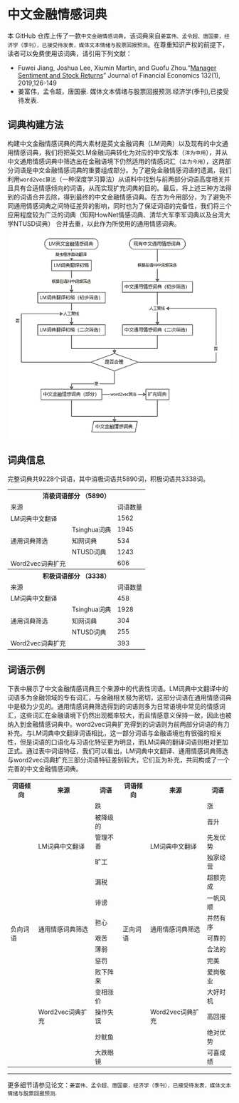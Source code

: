 # 中文金融情感词典

本 GitHub 仓库上传了一款`中文金融情感词典`，该词典来自`姜富伟、孟令超、唐国豪，经济学（季刊），已接受待发表，媒体文本情绪与股票回报预测`。在尊重知识产权的前提下，读者可以免费使用该词典，请引用下列文献：
-  Fuwei Jiang, Joshua Lee, Xiumin Martin, and Guofu Zhou.“[Manager Sentiment and Stock Returns](https://www.sciencedirect.com/science/article/abs/pii/S0304405X18302770)” Journal of Financial Economics 132(1), 2019,126-149
- 姜富伟，孟令超，唐国豪. 媒体文本情绪与股票回报预测.经济学(季刊),已接受待发表.

## 词典构建方法

构建中文金融情感词典的两大素材是英文金融词典（LM词典）以及现有的中文通用情感词典，我们将把英文LM金融词典转化为对应的中文版本（`洋为中用`），并从中文通用情感词典中筛选出在金融语境下仍然适用的情感词汇（`古为今用`），这两部分词语是中文金融情感词典的重要组成部分。为了避免金融情感词语的遗漏，我们利用`word2vec算法`（一种深度学习算法）从语料中找到与前两部分词语高度相关并且具有合适情感倾向的词语，从而实现扩充词典的目的。最后，将上述三种方法得到的词语合并去除，得到最终的中文金融情感词典。在古为今用部分，为了避免不同通用情感词典之间特征差异的影响，同时也为了保证词语的完备性，我们将三个应用程度较为广泛的词典（知网HowNet情感词典、清华大军李军词典以及台湾大学NTUSD词典） 合并去重，以此作为所使用的通用情感词典。

![中文金融情感词典构建方法](images/method.jpg)



## 词典信息

完整词典共9228个词语，其中消极词语共5890词，积极词语共3338词。


<table class="tg">
  <tr>
    <th class="tg-c3ow" colspan="3">消极词语部分 （5890）</th>
  </tr>
  <tr>
    <td class="tg-0pky">来源</td>
    <td class="tg-0pky"></td>
    <td class="tg-0pky">词语数量</td>
  </tr>
  <tr>
    <td class="tg-0pky">LM词典中文翻译</td>
    <td class="tg-0pky"></td>
    <td class="tg-0pky">1562</td>
  </tr>
  <tr>
    <td class="tg-0pky" rowspan="3">通用词典筛选</td>
    <td class="tg-0pky">Tsinghua词典</td>
    <td class="tg-0pky">1945</td>
  </tr>
  <tr>
    <td class="tg-0pky">知网词典</td>
    <td class="tg-0pky">534</td>
  </tr>
  <tr>
    <td class="tg-0pky">NTUSD词典</td>
    <td class="tg-0pky">1243</td>
  </tr>
  <tr>
    <td class="tg-0pky">Word2vec词典扩充</td>
    <td class="tg-0pky"></td>
    <td class="tg-0pky">606</td>
  </tr>
  <tr>
    <th class="tg-c3ow" colspan="3">积极词语部分 （3338）</th>
  </tr>
  <tr>
    <td class="tg-0pky">来源</td>
    <td class="tg-0pky"></td>
    <td class="tg-0pky">词语数量</td>
  </tr>
  <tr>
    <td class="tg-0pky">LM词典中文翻译</td>
    <td class="tg-0pky"></td>
    <td class="tg-0pky">458</td>
  </tr>
  <tr>
    <td class="tg-0pky" rowspan="3">通用词典筛选</td>
    <td class="tg-0pky">Tsinghua词典</td>
    <td class="tg-0pky">1928</td>
  </tr>
  <tr>
    <td class="tg-0pky">知网词典</td>
    <td class="tg-0pky">304</td>
  </tr>
  <tr>
    <td class="tg-0pky">NTUSD词典</td>
    <td class="tg-0pky">255</td>
  </tr>
  <tr>
    <td class="tg-0pky">Word2vec词典扩充</td>
    <td class="tg-0pky"></td>
    <td class="tg-0pky">393</td>
  </tr>
</table>



## 词语示例

下表中展示了中文金融情感词典三个来源中的代表性词语。LM词典中文翻译中的词语多为金融领域的专有词汇，与金融相关极为密切，这部分词语在通用情感词典中是极为少见的。通用情感词典筛选得到的词语则多为日常语境中常见的情感词汇，这些词汇在金融语境下仍然出现概率较大，而且情感意义保持一致，因此也被纳入到金融情感词典中。word2vec词典扩充得到的词语则为前两部分词语的有力补充。与LM词典中文翻译词语相比，这一部分词语与金融语境也有很强的相关性，但是词语的口语化与习语化特征更为明显，而LM词典的翻译词语则相对更加正式。通过表中词语特征，我们可以看出，LM词典中文翻译、通用情感词典筛选与word2vec词典扩充三部分词语特征差别较大，它们互为补充，共同构成了一个完善的中文金融情感词典。


<table class="tg">
  <tr>
    <th class="tg-0lax">词语倾向</th>
    <th class="tg-0lax">来源</th>
    <th class="tg-0lax">词语</th>
    <th class="tg-0lax">词语倾向</th>
    <th class="tg-0lax">来源</th>
    <th class="tg-0lax">词语</th>
  </tr>
  <tr>
    <td class="tg-0lax" rowspan="15">负向词语</td>
    <td class="tg-0lax" rowspan="5">LM词典中文翻译</td>
    <td class="tg-0lax">跌</td>
    <td class="tg-0lax" rowspan="15">正向词语</td>
    <td class="tg-0lax" rowspan="5">LM词典中文翻译</td>
    <td class="tg-0lax">涨</td>
  </tr>
  <tr>
    <td class="tg-0lax">被降级的</td>
    <td class="tg-0lax">晋升</td>
  </tr>
  <tr>
    <td class="tg-0lax">管理不善</td>
    <td class="tg-0lax">先发优势</td>
  </tr>
  <tr>
    <td class="tg-0lax">旷工</td>
    <td class="tg-0lax">独家经营</td>
  </tr>
  <tr>
    <td class="tg-0lax">漏税</td>
    <td class="tg-0lax">超额完成</td>
  </tr>
  <tr>
    <td class="tg-0lax" rowspan="5">通用情感词典筛选</td>
    <td class="tg-0lax">诽谤</td>
    <td class="tg-0lax" rowspan="5">通用情感词典筛选</td>
    <td class="tg-0lax">一帆风顺</td>
  </tr>
  <tr>
    <td class="tg-0lax">担心</td>
    <td class="tg-0lax">井然有序</td>
  </tr>
  <tr>
    <td class="tg-0lax">艰苦</td>
    <td class="tg-0lax">可靠的</td>
  </tr>
  <tr>
    <td class="tg-0lax">薄弱</td>
    <td class="tg-0lax">合法的</td>
  </tr>
  <tr>
    <td class="tg-0lax">惩罚</td>
    <td class="tg-0lax">完美</td>
  </tr>
  <tr>
    <td class="tg-0lax" rowspan="5">Word2vec词典扩充</td>
    <td class="tg-0lax">败下阵来</td>
    <td class="tg-0lax" rowspan="5">Word2vec词典扩充</td>
    <td class="tg-0lax">爱岗敬业</td>
  </tr>
  <tr>
    <td class="tg-0lax">变相涨价</td>
    <td class="tg-0lax">大好时机</td>
  </tr>
  <tr>
    <td class="tg-0lax">操作失误</td>
    <td class="tg-0lax">高回报</td>
  </tr>
  <tr>
    <td class="tg-0lax">炒鱿鱼</td>
    <td class="tg-0lax">绝对优势</td>
  </tr>
  <tr>
    <td class="tg-0lax">大跌眼镜</td>
    <td class="tg-0lax">可喜成绩</td>
  </tr>
</table>

- - -
更多细节请参见论文：`姜富伟、孟令超、唐国豪，经济学（季刊），已接受待发表，媒体文本情绪与股票回报预测`.
